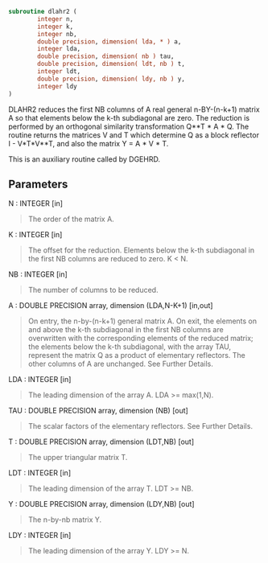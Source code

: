 ```fortran
subroutine dlahr2 (
        integer n,
        integer k,
        integer nb,
        double precision, dimension( lda, * ) a,
        integer lda,
        double precision, dimension( nb ) tau,
        double precision, dimension( ldt, nb ) t,
        integer ldt,
        double precision, dimension( ldy, nb ) y,
        integer ldy
)
```

DLAHR2 reduces the first NB columns of A real general n-BY-(n-k+1)
matrix A so that elements below the k-th subdiagonal are zero. The
reduction is performed by an orthogonal similarity transformation
Q\*\*T \* A \* Q. The routine returns the matrices V and T which determine
Q as a block reflector I - V\*T\*V\*\*T, and also the matrix Y = A \* V \* T.

This is an auxiliary routine called by DGEHRD.

## Parameters
N : INTEGER [in]
> The order of the matrix A.

K : INTEGER [in]
> The offset for the reduction. Elements below the k-th
> subdiagonal in the first NB columns are reduced to zero.
> K < N.

NB : INTEGER [in]
> The number of columns to be reduced.

A : DOUBLE PRECISION array, dimension (LDA,N-K+1) [in,out]
> On entry, the n-by-(n-k+1) general matrix A.
> On exit, the elements on and above the k-th subdiagonal in
> the first NB columns are overwritten with the corresponding
> elements of the reduced matrix; the elements below the k-th
> subdiagonal, with the array TAU, represent the matrix Q as a
> product of elementary reflectors. The other columns of A are
> unchanged. See Further Details.

LDA : INTEGER [in]
> The leading dimension of the array A.  LDA >= max(1,N).

TAU : DOUBLE PRECISION array, dimension (NB) [out]
> The scalar factors of the elementary reflectors. See Further
> Details.

T : DOUBLE PRECISION array, dimension (LDT,NB) [out]
> The upper triangular matrix T.

LDT : INTEGER [in]
> The leading dimension of the array T.  LDT >= NB.

Y : DOUBLE PRECISION array, dimension (LDY,NB) [out]
> The n-by-nb matrix Y.

LDY : INTEGER [in]
> The leading dimension of the array Y. LDY >= N.

